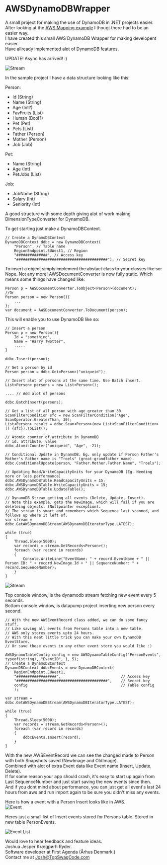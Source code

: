 # AWSDynamoDBWrapper

A small project for making the use of DynamoDB in .NET projects easier.    
After looking at the [AWS Mapping example](http://docs.aws.amazon.com/amazondynamodb/latest/developerguide/DynamoDBContext.ArbitraryDataMapping.html) I thougt there had to be an easier way.  
I have created this small AWS DynamoDB Wrapper for making developent easier.   
Have allready implemented alot of DynamoDB features.      

UPDATE! Async has arrived! :) 

![Stream](async.png)

In the sample project I have a data structure looking like this:

Person:
* Id (String)
* Name (String)
* Age (Int?)
* FavFruits (List<String>)
* Human (Bool?)
* Pet (Pet)
* Pets (List<Pet>)
* Father (Person)
* Mother (Person)
* Job (Job)

Pet:
* Name (String)
* Age (Int)
* PetJobs (List<Job>)

Job:
* JobName (String)
* Salary (Int)
* Seniority (Int)

A good structure with some depth giving alot of work making DimensionTypeConverter for DynamoDB.

To get starting just make a DynamoDBContext.
~~~~~~.NET
// Create a DynamoDBContext
DynamoDBContext ddbc = new DynamoDBContext(
    "Person", // Table name
    RegionEndpoint.EUWest1, // Region
    "##############", // Access key
    "#########################################"); // Secret key
~~~~~~

~~To insert a object simply implement the abstact class to your classes like so:~~    
Nope. Not any more! AWSDocumentConverter is now fully static. Which means some things have changed like:
~~~~~~.NET
Person p = AWSDocumentConverter.ToObject<Person>(document);
//Or
Person person = new Person(){
    ...
};
var document = AWSDocumentConverter.ToDocument(person);
~~~~~~

This will enable you to use DynamoDB like so:

~~~~~~.NET
// Insert a person
Person p = new Person(){
    Id = "something",
    Name = "Harry Twotter",
    .....
}

ddbc.Insert(person);
~~~~~~

~~~~~~.NET
// Get a person by id
Person person = ddbc.Get<Person>("uniqueid");
~~~~~~

~~~~~~.NET
// Insert alot of persons at the same time. Use Batch insert.
List<Person> persons = new List<Person>();

.... // Add alot of persons

ddbc.BatchInsert(persons);
~~~~~~

~~~~~~.NET
// Get a list of all person with age greater than 30.
ScanFilterCondition sfc = new ScanFilterCondition("Age", ScanOperator.GreaterThan, 30);
List<Person> result = ddbc.Scan<Person>(new List<ScanFilterCondition>() {sfc}).ToList();
~~~~~~

~~~~~~.NET
// Atomic counter of attribute in DynamoDB
// id, attribute, value
ddbc.AtomicCounter("uniqueid", "Age", -21);
~~~~~~

~~~~~~.NET
// Conditional Update in DynamoDB. Eg. only update if Person Father's Mother's Father name is "Troels" (great-grandfather name).
ddbc.ConditionalUpdate(person, "Father.Mother.Father.Name", "Troels");
~~~~~~

~~~~~~.NET
// Updating Read/WriteCapacityUnits for your DynamoDB (Eg. Needing more or less performance)
ddbc.AWSDynamoDBTable.ReadCapacityUnits = 15;
ddbc.AWSDynamoDBTable.WriteCapacityUnits = 15;
ddbc.AWSDynamoDBTable.UpdateTable();
~~~~~~

~~~~~~.NET
// DynamoDB Stream getting all events (Delete, Update, Insert).
// Note this example, gets the NewImage, which will fail if you are deleteing objects. (Nullpointer exception).
// The stream is smart and remembers which Sequence last scanned, and follows up where it left of.
var stream = ddbc.GetAWSDynamoDBStream(AWSDynamoDBIteratorType.LATEST);

while (true)
{
    Thread.Sleep(5000);
    var records = stream.GetRecords<Person>();
    foreach (var record in records)
    {
        Console.WriteLine("EventName: " + record.EventName + " || Person ID: " + record.NewImage.Id + " || SequenceNumber: " + record.SequenceNumber);
    }
}
~~~~~~

![Stream](stream.gif)
    
Top console window, is the dynamodb stream fetching new event every 5 seconds.    
Bottom console window, is datapump project inserting new person every second.

~~~~~~.NET
// With the new AWSEvemtRecord class added, we can do some fancy stuff.
// Like saving all events from Persons table into a new table.
// AWS only stores events upto 24 hours.
// With this neat little trick you can make your own DynamoDB EventStore.
// Or save these events in any other event store you would like :)

AWSDynamoTableConfig config = new AWSDynamoTableConfig("PersonEvents", typeof(string), "EventID", 1, 5);
// Create a DynamoDBContext
DynamoDBContext ddbcEvents = new DynamoDBContext(
    RegionEndpoint.EUWest1,
    "##################",                           // Access key
    "#########################################",    // Secret key
    config                                          // Table config
    );

var stream = ddbc.GetAWSDynamoDBStream(AWSDynamoDBIteratorType.LATEST);

while (true)
{
    Thread.Sleep(5000);
    var records = stream.GetRecords<Person>();
    foreach (var record in records)
    {
        ddbcEvents.Insert(record);
    }
}
~~~~~~

With the new AWSEventRecord we can see the changed made to Person with both Snapshots saved (NewImage and OldImage).    
Combined with alot of extra Event data like Event name (Insert, Update, Delete).   
If for some reason your app should crash, it's easy to start up again from Last SequenceNumber and just start saving the new events since then.   
And if you dont mind about performance, you can just get all event's last 24 hours from aws and run import again to be sure you didn't miss any events.

Here is how a event with a Person Insert looks like in AWS.    
![Event](event.png)

Heres just a small list of Insert events stored for Persons table. Stored in new table PersonEvents.
    
![Event List](eventlist.png)

Would love to hear feedback and feature ideas.        
Joshua Jesper Krægpørh Ryder.         
Software developer at First Agenda (Århus Denmark.)         
Contact me at Josh@TopSwagCode.com      
